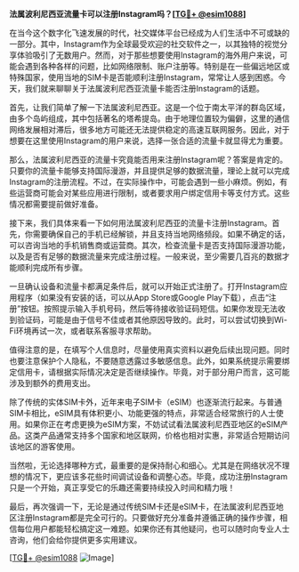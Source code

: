 **法属波利尼西亚流量卡可以注册Instagram吗？[[TG💪+ @esim1088](https://t.me/s/esim1088)]**

在当今这个数字化飞速发展的时代，社交媒体平台已经成为人们生活中不可或缺的一部分。其中，Instagram作为全球最受欢迎的社交软件之一，以其独特的视觉分享体验吸引了无数用户。然而，对于那些想要使用Instagram的海外用户来说，可能会遇到各种各样的问题，比如网络限制、账户注册等。特别是在一些偏远地区或特殊国家，使用当地的SIM卡是否能顺利注册Instagram，常常让人感到困惑。今天，我们就来聊聊关于法属波利尼西亚流量卡能否注册Instagram的话题。

首先，让我们简单了解一下法属波利尼西亚。这是一个位于南太平洋的群岛区域，由多个岛屿组成，其中包括著名的塔希提岛。由于地理位置较为偏僻，这里的通信网络发展相对滞后，很多地方可能还无法提供稳定的高速互联网服务。因此，对于想要在这里使用Instagram的用户来说，选择一张合适的流量卡就显得尤为重要。

那么，法属波利尼西亚的流量卡究竟能否用来注册Instagram呢？答案是肯定的。只要你的流量卡能够支持国际漫游，并且提供足够的数据流量，理论上就可以完成Instagram的注册流程。不过，在实际操作中，可能会遇到一些小麻烦。例如，有些运营商可能会对某些应用进行限制，或者要求用户绑定信用卡等支付方式。这些情况都需要提前做好准备。

接下来，我们具体来看一下如何用法属波利尼西亚的流量卡注册Instagram。首先，你需要确保自己的手机已经解锁，并且支持当地网络频段。如果不确定的话，可以咨询当地的手机销售商或运营商。其次，检查流量卡是否支持国际漫游功能，以及是否有足够的数据流量来完成注册过程。一般来说，至少需要几百兆的数据才能顺利完成所有步骤。

一旦确认设备和流量卡都满足条件后，就可以开始正式注册了。打开Instagram应用程序（如果没有安装的话，可以从App Store或Google Play下载），点击“注册”按钮。按照提示输入手机号码，然后等待接收验证码短信。如果你发现无法收到验证码，可能是由于信号不佳或者其他原因导致的。此时，可以尝试切换到Wi-Fi环境再试一次，或者联系客服寻求帮助。

值得注意的是，在填写个人信息时，尽量使用真实资料以避免后续出现问题。同时也要注意保护个人隐私，不要随意透露过多敏感信息。此外，如果系统提示需要绑定信用卡，请根据实际情况决定是否继续操作。毕竟，对于部分用户而言，这可能涉及到额外的费用支出。

除了传统的实体SIM卡外，近年来电子SIM卡（eSIM）也逐渐流行起来。与普通SIM卡相比，eSIM具有体积更小、功能更强的特点，非常适合经常旅行的人士使用。如果你正在考虑更换为eSIM方案，不妨试试看法属波利尼西亚地区的eSIM产品。这类产品通常支持多个国家和地区联网，价格也相对实惠，非常适合短期访问该地区的游客使用。

当然啦，无论选择哪种方式，最重要的是保持耐心和细心。尤其是在网络状况不理想的情况下，更应该多花些时间调试设备和调整心态。毕竟，成功注册Instagram只是一个开始，真正享受它的乐趣还需要持续投入时间和精力哦！

最后，再次强调一下，无论是通过传统SIM卡还是eSIM卡，在法属波利尼西亚地区注册Instagram都是完全可行的。只要做好充分准备并遵循正确的操作步骤，相信每位用户都能轻松搞定这一难题。如果你还有其他疑问，也可以随时向专业人士咨询，他们会给你提供更多实用建议。

[[TG💪+ @esim1088](https://t.me/s/esim1088) ![Image](https://i.postimg.cc/4NQfJmqS/Snipaste-2025-05-13-00-14-12.png)]